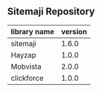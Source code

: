 Sitemaji Repository
--

|library name|version|
|---|---|
|sitemaji|1.6.0|
|Hayzap|1.0.0|
|Mobvista|2.0.0|
|clickforce|1.0.0|
